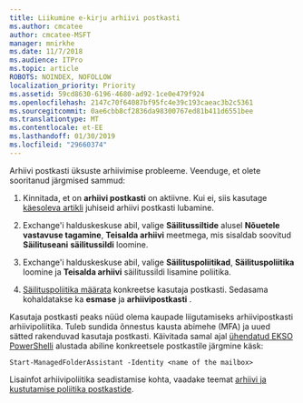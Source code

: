```yaml
---
title: Liikumine e-kirju arhiivi postkasti
ms.author: cmcatee
author: cmcatee-MSFT
manager: mnirkhe
ms.date: 11/7/2018
ms.audience: ITPro
ms.topic: article
ROBOTS: NOINDEX, NOFOLLOW
localization_priority: Priority
ms.assetid: 59cd8630-6196-4680-ad92-1ce0e479f924
ms.openlocfilehash: 2147c70f64087bf95fc4e39c193caeac3b2c5361
ms.sourcegitcommit: 0ae6cbb8cf2836da98300767ed81b411d6551bee
ms.translationtype: MT
ms.contentlocale: et-EE
ms.lasthandoff: 01/30/2019
ms.locfileid: "29660374"
---
```

Arhiivi postkasti üksuste arhiivimise probleeme. Veenduge, et olete sooritanud järgmised sammud:
  
1. Kinnitada, et on **arhiivi postkasti** on aktiivne. Kui ei, siis kasutage [käesoleva artikli](https://docs.microsoft.com/office365/securitycompliance/enable-archive-mailboxes) juhiseid arhiivi postkasti lubamine. 
    
2. Exchange'i halduskeskuse abil, valige **Säilitussiltide** alusel **Nõuetele vastavuse tagamine**, **Teisalda arhiivi** meetmega, mis sisaldab soovitud **Säilituseani** **säilitussildi** loomine.
    
3. Exchange'i halduskeskuse abil, valige **Säilituspoliitikad**, **Säilituspoliitika** loomine ja **Teisalda arhiivi** säilitussildi lisamine poliitika. 
    
4. [Säilituspoliitika määrata](https://docs.microsoft.com/exchange/security-and-compliance/messaging-records-management/apply-retention-policy) konkreetse kasutaja postkasti. Sedasama kohaldatakse ka **esmase** ja **arhiivipostkasti** . 
    
Kasutaja postkasti peaks nüüd olema kaupade liigutamiseks arhiivipostkasti arhiivipoliitika. Tuleb sundida õnnestus kausta abimehe (MFA) ja uued sätted rakenduvad kasutaja postkasti. Käivitada samal ajal [ühendatud EKSO PowerShelli](https://docs.microsoft.com/powershell/exchange/exchange-online/connect-to-exchange-online-powershell/connect-to-exchange-online-powershell?view=exchange-ps) alustada abiline konkreetsele postkastile järgmine käsk: 
  
```
Start-ManagedFolderAssistant -Identity <name of the mailbox>
```

Lisainfot arhiivipoliitika seadistamise kohta, vaadake teemat [arhiivi ja kustutamise poliitika postkastide](https://docs.microsoft.com/office365/securitycompliance/set-up-an-archive-and-deletion-policy-for-mailboxes#step-1-enable-archive-mailboxes-for-users).
  

